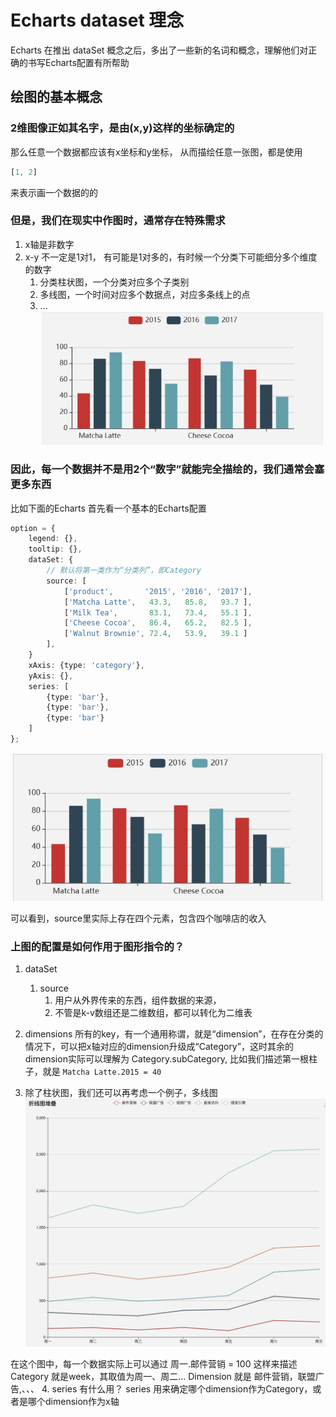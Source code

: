 # Echarts dataset 理念
Echarts 在推出 dataSet 概念之后，多出了一些新的名词和概念，理解他们对正确的书写Echarts配置有所帮助
## 绘图的基本概念
### 2维图像正如其名字，是由(x,y)这样的坐标确定的
那么任意一个数据都应该有x坐标和y坐标，
从而描绘任意一张图，都是使用
```ts
[1, 2]
```
来表示画一个数据的的
### 但是，我们在现实中作图时，通常存在特殊需求
1. x轴是非数字
2. x-y 不一定是1对1， 有可能是1对多的，有时候一个分类下可能细分多个维度的数字
    1. 分类柱状图，一个分类对应多个子类别
    2. 多线图，一个时间对应多个数据点，对应多条线上的点
    3. ...
![](media/15858189168942/15858196612909.jpg)

### 因此，每一个数据并不是用2个“数字”就能完全描绘的，我们通常会塞更多东西
比如下面的Echarts
首先看一个基本的Echarts配置
```ts
option = {
    legend: {},
    tooltip: {},
    dataSet: {
        // 默认将第一类作为“分类列”，即Category 
        source: [
            ['product',       '2015', '2016', '2017'],
            ['Matcha Latte',   43.3,   85.8,   93.7 ],
            ['Milk Tea',       83.1,   73.4,   55.1 ],
            ['Cheese Cocoa',   86.4,   65.2,   82.5 ],
            ['Walnut Brownie', 72.4,   53.9,   39.1 ]
        ],
    }
    xAxis: {type: 'category'},
    yAxis: {},
    series: [
        {type: 'bar'},
        {type: 'bar'},
        {type: 'bar'}
    ]
};
```
![](media/15858189168942/15858193042586.jpg)

可以看到，source里实际上存在四个元素，包含四个咖啡店的收入
### 上图的配置是如何作用于图形指令的？
1. dataSet
    1. source
        1. 用户从外界传来的东西，组件数据的来源，
        2. 不管是k-v数组还是二维数组，都可以转化为二维表
2. dimensions
    所有的key，有一个通用称谓，就是“dimension”，在存在分类的情况下，可以把x轴对应的dimension升级成“Category”，这时其余的dimension实际可以理解为 Category.subCategory, 
    比如我们描述第一根柱子，就是 ```Matcha Latte.2015 = 40```
        
2. 除了柱状图，我们还可以再考虑一个例子，多线图
![-w975](media/15858189168942/15858213286101.jpg)

在这个图中，每一个数据实际上可以通过 周一.邮件营销 = 100 这样来描述
Category 就是week，其取值为周一、周二...
Dimension 就是 邮件营销，联盟广告,、、、
4. series 有什么用？
series 用来确定哪个dimension作为Category，或者是哪个dimension作为x轴